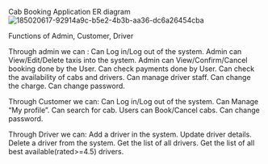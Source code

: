 Cab Booking Application ER diagram
![185020617-92914a9c-b5e2-4b3b-aa36-dc6a26454cba](https://github.com/user-attachments/assets/66a55ab9-f744-4761-bb4f-d95d11e2508e)


Functions of Admin, Customer, Driver

Through admin we can :
Can Log in/Log out of the system.
Admin can View/Edit/Delete taxis into the system.
Admin can View/Confirm/Cancel booking done by the User.
Can check payments done by User.
Can check the availability of cabs and drivers.
Can manage driver staff.
Can change the charge.
Can change password.

Through Customer we can:
Can Log in/Log out of the system.
Can Manage “My profile”.
Can search for cab.
Users can Book/Cancel cabs.
Can change password.

Through Driver we can:
Add a driver in the system.
Update driver details.
Delete a driver from the system.
Get the list of all drivers.
Get the list of all best available(rated>=4.5) drivers.
